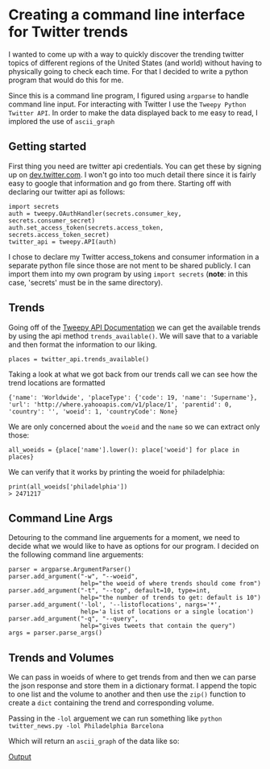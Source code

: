 # Creating a command line interface for Twitter trends

I wanted to come up with a way to quickly discover the trending twitter topics of different regions of the United States (and world) without having to physically going to check each time. For that I decided to write a python program that would do this for me.

Since this is a command line program, I figured using `argparse` to handle command line input. For interacting with Twitter I use the `Tweepy Python Twitter API`. In order to make the data displayed back to me easy to read, I implored the use of `ascii_graph`

## Getting started
First thing you need are twitter api credentials. You can get these by signing up on [dev.twitter.com](https://dev.twitter.com). I won't go into too much detail there since it is fairly easy to google that information and go from there. Starting off with declaring our twitter api as follows:

    import secrets
    auth = tweepy.OAuthHandler(secrets.consumer_key, secrets.consumer_secret)
    auth.set_access_token(secrets.access_token, secrets.access_token_secret)
    twitter_api = tweepy.API(auth)
    
 I chose to declare my Twitter access_tokens and consumer information in a separate python file since those are not ment to be shared publicly. I can import them into my own program by using `import secrets` (**note**: in this case, 'secrets' must be in the same directory).
 
 ## Trends
 Going off of the [Tweepy API Documentation](http://docs.tweepy.org/en/v3.5.0/) we can get the available trends by using the api method `trends_available()`. We will save that to a variable and then format the information to our liking.
 
    places = twitter_api.trends_available()
    
Taking a look at what we got back from our trends call we can see how the trend locations are formatted

    {'name': 'Worldwide', 'placeType': {'code': 19, 'name': 'Supername'}, 'url': 'http://where.yahooapis.com/v1/place/1', 'parentid': 0, 'country': '', 'woeid': 1, 'countryCode': None}
    
We are only concerned about the `woeid` and the `name` so we can extract only those:

    all_woeids = {place['name'].lower(): place['woeid'] for place in places}
    
We can verify that it works by printing the woeid for philadelphia:

    print(all_woeids['philadelphia'])
    > 2471217
 
## Command Line Args
 Detouring to the command line arguements for a moment, we need to decide what we would like to have as options for our program. I decided on the following command line arguements:
 
    parser = argparse.ArgumentParser()
    parser.add_argument("-w", "--woeid",
                        help="the woeid of where trends should come from")
    parser.add_argument("-t", "--top", default=10, type=int,
                        help="the number of trends to get: default is 10")
    parser.add_argument('-lol', '--listoflocations', nargs='*',
                        help='a list of locations or a single location')
    parser.add_argument("-q", "--query",
                        help="gives tweets that contain the query")
    args = parser.parse_args()
    
    
## Trends and Volumes
We can pass in woeids of where to get trends from and then we can parse the json response and store them in a dictionary format. I append the topic to one list and the volume to another and then use the `zip()` function to create a `dict` containing the trend and corresponding volume.

Passing in the `-lol` arguement we can run something like `python twitter_news.py -lol Philadelphia Barcelona`


Which will return an `ascii_graph` of the data like so:

[Output](http://imgur.com/a/JglP7)

 
 
